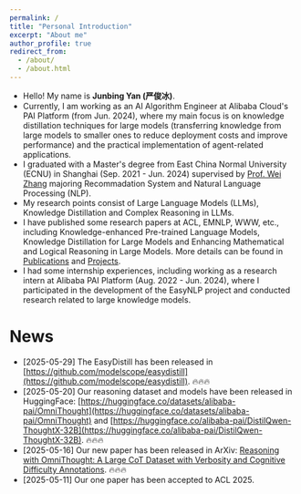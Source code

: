 ```yaml
---
permalink: /
title: "Personal Introduction"
excerpt: "About me"
author_profile: true
redirect_from: 
  - /about/
  - /about.html
---
```


- Hello! My name is **Junbing Yan (严俊冰)**.
- Currently, I am working as an AI Algorithm Engineer at Alibaba Cloud's PAI Platform (from Jun. 2024), where my main focus is on knowledge distillation techniques for large models (transferring knowledge from large models to smaller ones to reduce deployment costs and improve performance) and the practical implementation of agent-related applications.
- I graduated with a Master's degree from East China Normal University (ECNU) in Shanghai (Sep. 2021 - Jun. 2024) supervised by [Prof. Wei Zhang](https://weizhangltt.github.io/) majoring Recommadation System and Natural Language Processing (NLP).
- My research points consist of Large Language Models (LLMs), Knowledge Distillation and Complex Reasoning in LLMs.
- I have published some research papers at ACL, EMNLP, WWW, etc., including Knowledge-enhanced Pre-trained Language Models, Knowledge Distillation for Large Models and Enhancing Mathematical and Logical Reasoning in Large Models. More details can be found in [Publications](https://andrewyan123.github.io/publications/) and [Projects](https://andrewyan123.github.io/projects/).
- I had some internship experiences, including working as a research intern at Alibaba PAI Platform (Aug. 2022 - Jun. 2024), where I participated in the development of the EasyNLP project and conducted research related to large knowledge models.

News
======

* [2025-05-29] The EasyDistill has been released in [https://github.com/modelscope/easydistill](https://github.com/modelscope/easydistill). 🔥🔥🔥
* [2025-05-20] Our reasoning dataset and models have been released in HuggingFace: [https://huggingface.co/datasets/alibaba-pai/OmniThought](https://huggingface.co/datasets/alibaba-pai/OmniThought) and [https://huggingface.co/alibaba-pai/DistilQwen-ThoughtX-32B](https://huggingface.co/alibaba-pai/DistilQwen-ThoughtX-32B). 🔥🔥🔥
* [2025-05-16] Our new paper has been released in ArXiv: [Reasoning with OmniThought: A Large CoT Dataset with Verbosity and Cognitive Difficulty Annotations](https://arxiv.org/abs/2505.10937). 🔥🔥🔥
* [2025-05-11] Our one paper has been accepted to ACL 2025.